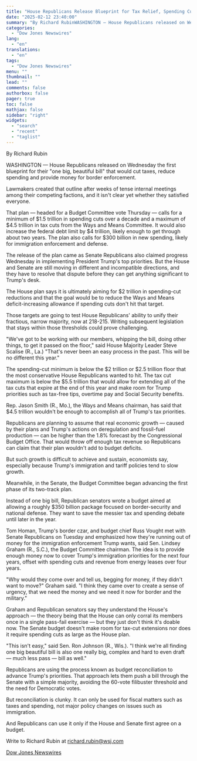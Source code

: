 ```yaml
---
title: "House Republicans Release Blueprint for Tax Relief, Spending Cuts After Tense Talks — WSJ"
date: "2025-02-12 23:40:00"
summary: "By Richard RubinWASHINGTON — House Republicans released on Wednesday the first blueprint for their \"one big, beautiful bill\" that would cut taxes, reduce spending and provide money for border enforcement.Lawmakers created that outline after weeks of tense internal meetings among their competing factions, and it isn't clear yet whether they..."
categories:
  - "Dow Jones Newswires"
lang:
  - "en"
translations:
  - "en"
tags:
  - "Dow Jones Newswires"
menu: ""
thumbnail: ""
lead: ""
comments: false
authorbox: false
pager: true
toc: false
mathjax: false
sidebar: "right"
widgets:
  - "search"
  - "recent"
  - "taglist"
---
```


By Richard Rubin

WASHINGTON — House Republicans released on Wednesday the first blueprint for their "one big, beautiful bill" that would cut taxes, reduce spending and provide money for border enforcement.

Lawmakers created that outline after weeks of tense internal meetings among their competing factions, and it isn't clear yet whether they satisfied everyone.

That plan — headed for a Budget Committee vote Thursday — calls for a minimum of $1.5 trillion in spending cuts over a decade and a maximum of $4.5 trillion in tax cuts from the Ways and Means Committee. It would also increase the federal debt limit by $4 trillion, likely enough to get through about two years. The plan also calls for $300 billion in new spending, likely for immigration enforcement and defense.

The release of the plan came as Senate Republicans also claimed progress Wednesday in implementing President Trump's top priorities. But the House and Senate are still moving in different and incompatible directions, and they have to resolve that dispute before they can get anything significant to Trump's desk.

The House plan says it is ultimately aiming for $2 trillion in spending-cut reductions and that the goal would be to reduce the Ways and Means deficit-increasing allowance if spending cuts don't hit that target.

Those targets are going to test House Republicans' ability to unify their fractious, narrow majority, now at 218-215. Writing subsequent legislation that stays within those thresholds could prove challenging.

"We've got to be working with our members, whipping the bill, doing other things, to get it passed on the floor," said House Majority Leader Steve Scalise (R., La.) "That's never been an easy process in the past. This will be no different this year."

The spending-cut minimum is below the $2 trillion or $2.5 trillion floor that the most conservative House Republicans wanted to hit. The tax cut maximum is below the $5.5 trillion that would allow for extending all of the tax cuts that expire at the end of this year and make room for Trump priorities such as tax-free tips, overtime pay and Social Security benefits.

Rep. Jason Smith (R., Mo.), the Ways and Means chairman, has said that $4.5 trillion wouldn't be enough to accomplish all of Trump's tax priorities.

Republicans are planning to assume that real economic growth — caused by their plans and Trump's actions on deregulation and fossil-fuel production — can be higher than the 1.8% forecast by the Congressional Budget Office. That would throw off enough tax revenue so Republicans can claim that their plan wouldn't add to budget deficits.

But such growth is difficult to achieve and sustain, economists say, especially because Trump's immigration and tariff policies tend to slow growth.

Meanwhile, in the Senate, the Budget Committee began advancing the first phase of its two-track plan.

Instead of one big bill, Republican senators wrote a budget aimed at allowing a roughly $350 billion package focused on border-security and national defense. They want to save the messier tax and spending debate until later in the year.

Tom Homan, Trump's border czar, and budget chief Russ Vought met with Senate Republicans on Tuesday and emphasized how they're running out of money for the immigration enforcement Trump wants, said Sen. Lindsey Graham (R., S.C.), the Budget Committee chairman. The idea is to provide enough money now to cover Trump's immigration priorities for the next four years, offset with spending cuts and revenue from energy leases over four years.

"Why would they come over and tell us, begging for money, if they didn't want to move?" Graham said. "I think they came over to create a sense of urgency, that we need the money and we need it now for border and the military."

Graham and Republican senators say they understand the House's approach — the theory being that the House can only corral its members once in a single pass-fail exercise — but they just don't think it's doable now. The Senate budget doesn't make room for tax-cut extensions nor does it require spending cuts as large as the House plan.

"This isn't easy," said Sen. Ron Johnson (R., Wis.). "I think we're all finding one big beautiful bill is also one really big, complex and hard to even draft — much less pass — bill as well."

Republicans are using the process known as budget reconciliation to advance Trump's priorities. That approach lets them push a bill through the Senate with a simple majority, avoiding the 60-vote filibuster threshold and the need for Democratic votes.

But reconciliation is clunky. It can only be used for fiscal matters such as taxes and spending, not major policy changes on issues such as immigration.

And Republicans can use it only if the House and Senate first agree on a budget.

Write to Richard Rubin at richard.rubin@wsj.com

[Dow Jones Newswires](https://www.tradingview.com/news/DJN_DN20250212009606:0/)
